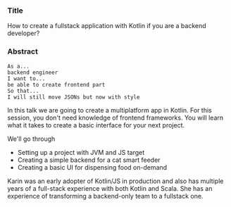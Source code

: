 ### Title

How to create a fullstack application with Kotlin if you are a backend developer?

### Abstract

```
As a...
backend engineer
I want to...
be able to create frontend part
So that...
I will still move JSONs but now with style
```

In this talk we are going to create a multiplatform app in Kotlin. For this session, you don't need knowledge of frontend frameworks. You will learn what it takes to create a basic interface for your next project.

We'll go through
* Setting up a project with JVM and JS target
* Creating a simple backend for a cat smart feeder
* Creating a basic UI for dispensing food on-demand

Karin was an early adopter of Kotlin/JS in production and also has multiple years of a full-stack experience with both Kotlin and Scala. She has an experience of transforming a backend-only team to a fullstack one.

